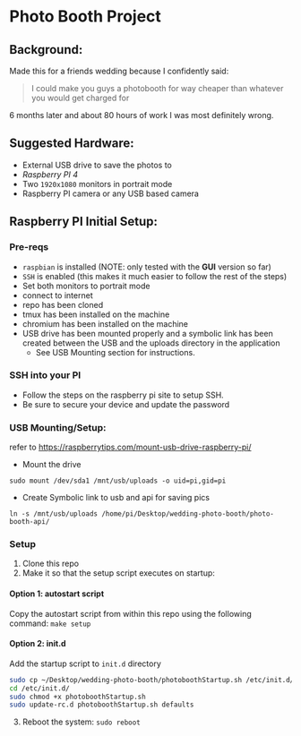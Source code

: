 # Photo Booth Project

## Background:
Made this for a friends wedding because I confidently said:
> I could make you guys a photobooth for way cheaper than whatever you would get charged for

6 months later and about 80 hours of work I was most definitely wrong.

## Suggested Hardware:
- External USB drive to save the photos to
- _Raspberry PI 4_
- Two `1920x1080` monitors in portrait mode
- Raspberry PI camera or any USB based camera

## Raspberry PI Initial Setup:

### Pre-reqs
- `raspbian` is installed (NOTE: only tested with the __GUI__ version so far)
- `SSH` is enabled (this makes it much easier to follow the rest of the steps)
- Set both monitors to portrait mode
- connect to internet
- repo has been cloned
- tmux has been installed on the machine
- chromium has been installed on the machine
- USB drive has been mounted properly and a symbolic link has been created between the USB and the uploads directory in the application
    - See USB Mounting section for instructions.

### SSH into your PI
- Follow the steps on the raspberry pi site to setup SSH. 
- Be sure to secure your device and update the password

### USB Mounting/Setup:
refer to https://raspberrytips.com/mount-usb-drive-raspberry-pi/
- Mount the drive

`sudo mount /dev/sda1 /mnt/usb/uploads -o uid=pi,gid=pi`

- Create Symbolic link to usb and api for saving pics

`ln -s /mnt/usb/uploads /home/pi/Desktop/wedding-photo-booth/photo-booth-api/`

### Setup
1. Clone this repo
2. Make it so that the setup script executes on startup:

#### Option 1: autostart script
Copy the autostart script from within this repo using the following command:
`make setup`

#### Option 2: init.d
Add the startup script to `init.d` directory

```bash
sudo cp ~/Desktop/wedding-photo-booth/photoboothStartup.sh /etc/init.d/
cd /etc/init.d/
sudo chmod +x photoboothStartup.sh
sudo update-rc.d photoboothStartup.sh defaults
```

3. Reboot the system: `sudo reboot`

